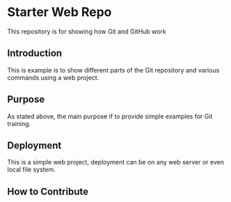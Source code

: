 # Starter Web Repo

This repository is for showing how Git and GitHub work

## Introduction

This is example is to show different parts of the Git repository and various commands using a web project.

## Purpose

As stated above, the main purpose if to provide simple examples for Git training.

## Deployment

This is a simple web project, deployment can be on any web server or even local file system.

## How to Contribute